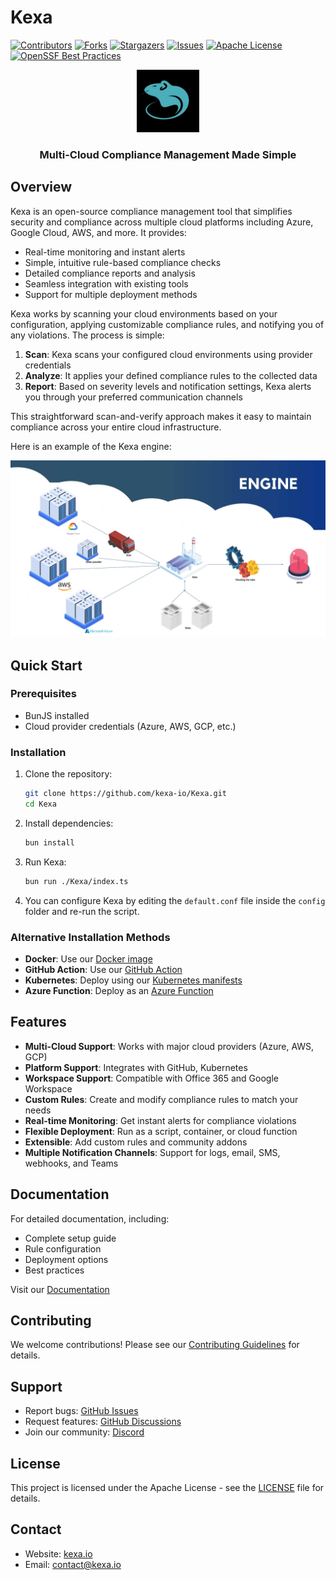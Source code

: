 # Kexa

[![Contributors][contributors-shield]][contributors-url]
[![Forks][forks-shield]][forks-url]
[![Stargazers][stars-shield]][stars-url]
[![Issues][issues-shield]][issues-url]
[![Apache License][license-shield]][license-url]
[![OpenSSF Best Practices](https://www.bestpractices.dev/projects/9278/badge)](https://www.bestpractices.dev/projects/9278)

<div align="center">
  <a href="https://www.kexa.io/">
    <img src="images/kexa-no-background-color.png" alt="Logo" width="100" height="100">
  </a>
  <h3>Multi-Cloud Compliance Management Made Simple</h3>
</div>

## Overview

Kexa is an open-source compliance management tool that simplifies security and compliance across multiple cloud platforms including Azure, Google Cloud, AWS, and more. It provides:

- Real-time monitoring and instant alerts
- Simple, intuitive rule-based compliance checks
- Detailed compliance reports and analysis
- Seamless integration with existing tools
- Support for multiple deployment methods

Kexa works by scanning your cloud environments based on your configuration, applying customizable compliance rules, and notifying you of any violations. The process is simple:

1. **Scan**: Kexa scans your configured cloud environments using provider credentials
2. **Analyze**: It applies your defined compliance rules to the collected data
3. **Report**: Based on severity levels and notification settings, Kexa alerts you through your preferred communication channels

This straightforward scan-and-verify approach makes it easy to maintain compliance across your entire cloud infrastructure.

Here is an example of the Kexa engine:

![kexa-engine](./images/schema-engine.png)

## Quick Start

### Prerequisites

- BunJS installed
- Cloud provider credentials (Azure, AWS, GCP, etc.)

### Installation

1. Clone the repository:

    ```bash
    git clone https://github.com/kexa-io/Kexa.git
    cd Kexa
    ```

2. Install dependencies:

    ```bash
    bun install
    ```

3. Run Kexa:

    ```bash
    bun run ./Kexa/index.ts
    ```

4. You can configure Kexa by editing the `default.conf` file inside the `config` folder and re-run the script.

### Alternative Installation Methods

- **Docker**: Use our [Docker image](https://hub.docker.com/r/innovtech/kexa)
- **GitHub Action**: Use our [GitHub Action](https://github.com/kexa-io/Kexa_githubAction)
- **Kubernetes**: Deploy using our [Kubernetes manifests](documentation/Documentation-Kexa.md#kubernetes-1)
- **Azure Function**: Deploy as an [Azure Function](documentation/Documentation-Kexa.md#azure-function)

## Features

- **Multi-Cloud Support**: Works with major cloud providers (Azure, AWS, GCP)
- **Platform Support**: Integrates with GitHub, Kubernetes
- **Workspace Support**: Compatible with Office 365 and Google Workspace
- **Custom Rules**: Create and modify compliance rules to match your needs
- **Real-time Monitoring**: Get instant alerts for compliance violations
- **Flexible Deployment**: Run as a script, container, or cloud function
- **Extensible**: Add custom rules and community addons
- **Multiple Notification Channels**: Support for logs, email, SMS, webhooks, and Teams

## Documentation

For detailed documentation, including:

- Complete setup guide
- Rule configuration
- Deployment options
- Best practices

Visit our [Documentation](./docs/README.md)

## Contributing

We welcome contributions! Please see our [Contributing Guidelines](CONTRIBUTING.md) for details.

## Support

- Report bugs: [GitHub Issues](https://github.com/kexa-io/Kexa/issues)
- Request features: [GitHub Discussions](https://github.com/kexa-io/Kexa/discussions)
- Join our community: [Discord](https://discord.gg/kexa)

## License

This project is licensed under the Apache License - see the [LICENSE](./LICENSE.txt) file for details.

## Contact

- Website: [kexa.io](https://www.kexa.io/)
- Email: [contact@kexa.io](mailto:contact@kexa.io)

<!-- MARKDOWN LINKS & IMAGES -->
[contributors-shield]: https://img.shields.io/github/contributors/kexa-io/Kexa.svg?style=for-the-badge
[contributors-url]: https://github.com/kexa-io/Kexa/graphs/contributors
[forks-shield]: https://img.shields.io/github/forks/kexa-io/Kexa.svg?style=for-the-badge
[forks-url]: https://github.com/kexa-io/Kexa/network/members
[stars-shield]: https://img.shields.io/github/stars/kexa-io/Kexa.svg?style=for-the-badge
[stars-url]: https://github.com/kexa-io/Kexa/stargazers
[issues-shield]: https://img.shields.io/github/issues/kexa-io/Kexa.svg?style=for-the-badge
[issues-url]: https://github.com/kexa-io/Kexa/issues
[license-shield]: https://img.shields.io/github/license/kexa-io/Kexa.svg?style=for-the-badge
[license-url]: https://github.com/kexa-io/Kexa/blob/master/LICENSE.txt
